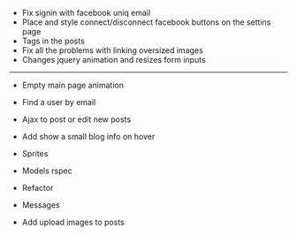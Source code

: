 * Fix signin with facebook uniq email
* Place and style connect/disconnect facebook buttons on the settins page
* Tags in the posts
* Fix all the problems with linking oversized images
* Changes jquery animation and resizes form inputs
---
* Empty main page animation
* Find a user by email
* Ajax to post or edit new posts
* Add show a small blog info on hover
* Sprites

* Models rspec
* Refactor
* Messages
* Add upload images to posts
